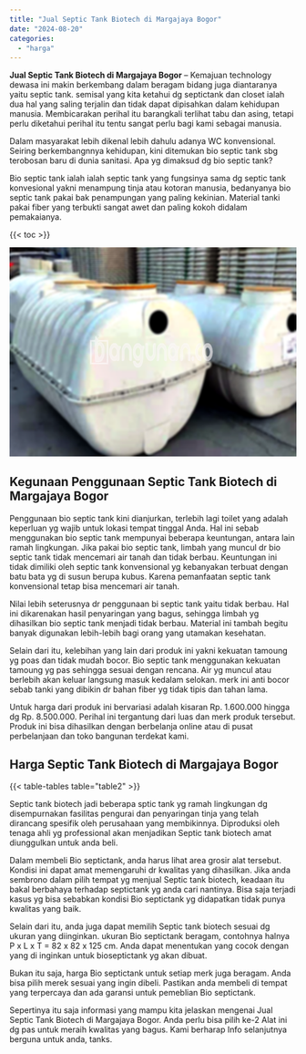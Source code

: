 ```yaml
---
title: "Jual Septic Tank Biotech di Margajaya Bogor"
date: "2024-08-20"
categories: 
  - "harga"
---
```


**Jual Septic Tank Biotech di Margajaya Bogor** – Kemajuan technology dewasa ini makin berkembang dalam beragam bidang juga diantaranya yaitu septic tank. semisal yang kita ketahui dg septictank dan closet ialah dua hal yang saling terjalin dan tidak dapat dipisahkan dalam kehidupan manusia. Membicarakan perihal itu barangkali terlihat tabu dan asing, tetapi perlu diketahui perihal itu tentu sangat perlu bagi kami sebagai manusia.

Dalam masyarakat lebih dikenal lebih dahulu adanya WC konvensional. Seiring berkembangnnya kehidupan, kini ditemukan bio septic tank sbg terobosan baru di dunia sanitasi. Apa yg dimaksud dg bio septic tank?

Bio septic tank ialah ialah septic tank yang fungsinya sama dg septic tank konvesional yakni menampung tinja atau kotoran manusia, bedanyanya bio septic tank pakai bak penampungan yang paling kekinian. Material tanki pakai fiber yang terbukti sangat awet dan paling kokoh didalam pemakaianya.

{{< toc >}}

![Jual Septic Tank Biotech di Margajaya Bogor](/images/jual-bio-septictank-32.png)

## Kegunaan Penggunaan Septic Tank Biotech di Margajaya Bogor

Penggunaan bio septic tank kini dianjurkan, terlebih lagi toilet yang adalah keperluan yg wajib untuk lokasi tempat tinggal Anda. Hal ini sebab menggunakan bio septic tank mempunyai beberapa keuntungan, antara lain ramah lingkungan. Jika pakai bio septic tank, limbah yang muncul dr bio septic tank tidak mencemari air tanah dan tidak berbau. Keuntungan ini tidak dimiliki oleh septic tank konvensional yg kebanyakan terbuat dengan batu bata yg di susun berupa kubus. Karena pemanfaatan septic tank konvensional tetap bisa mencemari air tanah.

Nilai lebih seterusnya dr penggunaan bi septic tank yaitu tidak berbau. Hal ini dikarenakan hasil penyaringan yang bagus, sehingga limbah yg dihasilkan bio septic tank menjadi tidak berbau. Material ini tambah begitu banyak digunakan lebih-lebih bagi orang yang utamakan kesehatan.

Selain dari itu, kelebihan yang lain dari produk ini yakni kekuatan tamoung yg poas dan tidak mudah bocor. Bio septic tank menggunakan kekuatan tamoung yg pas sehingga sesuai dengan rencana. Air yg muncul atau berlebih akan keluar langsung masuk kedalam selokan. merk ini anti bocor sebab tanki yang dibikin dr bahan fiber yg tidak tipis dan tahan lama.

Untuk harga dari produk ini bervariasi adalah kisaran Rp. 1.600.000 hingga dg Rp. 8.500.000. Perihal ini tergantung dari luas dan merk produk tersebut. Produk ini bisa dihasilkan dengan berbelanja online atau di pusat perbelanjaan dan toko bangunan terdekat kami.

## Harga Septic Tank Biotech di Margajaya Bogor

{{< table-tables table="table2" >}}

Septic tank biotech jadi beberapa sptic tank yg ramah lingkungan dg disempurnakan fasilitas pengurai dan penyaringan tinja yang telah dirancang spesifik oleh perusahaan yang membikinnya. Diproduksi oleh tenaga ahli yg professional akan menjadikan Septic tank biotech amat diunggulkan untuk anda beli.

Dalam membeli Bio septictank, anda harus lihat area grosir alat tersebut. Kondisi ini dapat amat memengaruhi dr kwalitas yang dihasilkan. Jika anda sembrono dalam pilih tempat yg menjual Septic tank biotech, keadaan itu bakal berbahaya terhadap septictank yg anda cari nantinya. Bisa saja terjadi kasus yg bisa sebabkan kondisi Bio septictank yg didapatkan tidak punya kwalitas yang baik.

Selain dari itu, anda juga dapat memilih Septic tank biotech sesuai dg ukuran yang diinginkan. ukuran Bio septictank beragam, contohnya halnya P x L x T = 82 x 82 x 125 cm. Anda dapat menentukan yang cocok dengan yang di inginkan untuk bioseptictank yg akan dibuat.

Bukan itu saja, harga Bio septictank untuk setiap merk juga beragam. Anda bisa pilih merek sesuai yang ingin dibeli. Pastikan anda membeli di tempat yang terpercaya dan ada garansi untuk pemeblian Bio septictank.

Sepertinya itu saja informasi yang mampu kita jelaskan mengenai Jual Septic Tank Biotech di Margajaya Bogor. Anda perlu bisa pilih ke-2 Alat ini dg pas untuk meraih kwalitas yang bagus. Kami berharap Info selanjutnya berguna untuk anda, tanks.
